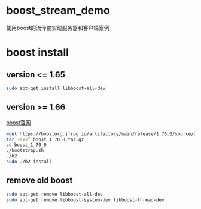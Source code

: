 # boost_stream_demo
使用boost的流传输实现服务器和客户端案例
# boost install
## version <= 1.65
```bash
sudo apt-get install libboost-all-dev
```

## version >= 1.66
[boost官网](https://www.boost.org/users/download/)

```bash
wget https://boostorg.jfrog.io/artifactory/main/release/1.70.0/source/boost_1_70_0.tar.gz
tar -zxvf boost_1_70_0.tar.gz
cd boost_1_70_0
./bootstrap.sh
./b2
sudo ./b2 install
```

## remove old boost
```bash
sudo apt-get remove libboost-all-dev
sudo apt-get remove libboost-system-dev libboost-thread-dev
```